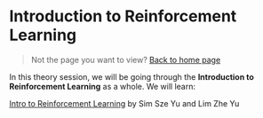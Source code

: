 # Introduction to Reinforcement Learning

> Not the page you want to view? [Back to home page](../README.md)

In this theory session, we will be going through the **Introduction to Reinforcement Learning** as a whole. We will learn:

[Intro to Reinforcement Learning](./IntroToRL/assets/Intro%20to%20RL%20Slides.pdf) by Sim Sze Yu and Lim Zhe Yu




